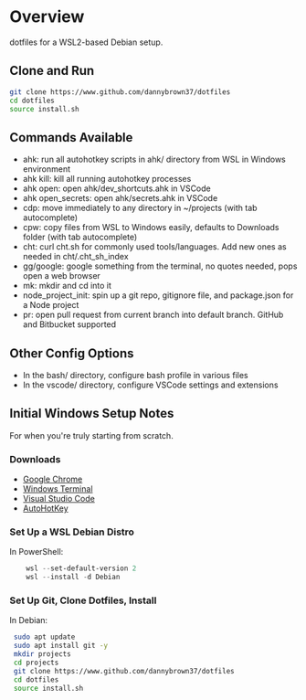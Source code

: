 # Overview

dotfiles for a WSL2-based Debian setup.

## Clone and Run

``` bash
git clone https://www.github.com/dannybrown37/dotfiles
cd dotfiles
source install.sh
```

## Commands Available

* ahk: run all autohotkey scripts in ahk/ directory from WSL in Windows environment
* ahk kill: kill all running autohotkey processes
* ahk open: open ahk/dev_shortcuts.ahk in VSCode
* ahk open_secrets: open ahk/secrets.ahk in VSCode
* cdp: move immediately to any directory in ~/projects (with tab autocomplete)
* cpw: copy files from WSL to Windows easily, defaults to Downloads folder (with tab autocomplete)
* cht: curl cht.sh for commonly used tools/languages. Add new ones as needed in cht/.cht_sh_index
* gg/google: google something from the terminal, no quotes needed, pops open a web browser
* mk: mkdir and cd into it
* node_project_init: spin up a git repo, gitignore file, and package.json for a Node project
* pr: open pull request from current branch into default branch. GitHub and Bitbucket supported

## Other Config Options

* In the bash/ directory, configure bash profile in various files
* In the vscode/ directory, configure VSCode settings and extensions

## Initial Windows Setup Notes

For when you're truly starting from scratch.

### Downloads

* [Google Chrome](https://www.google.com/search?q=google+chrome+download)
* [Windows Terminal](https://www.google.com/search?q=windows+terminal+download)
* [Visual Studio Code](https://www.google.com/search?q=vs+code+download)
* [AutoHotKey](https://www.autohotkey.com/download/)

### Set Up a WSL Debian Distro

In PowerShell:

``` powershell
    wsl --set-default-version 2
    wsl --install -d Debian
```

### Set Up Git, Clone Dotfiles, Install

In Debian:

``` bash
 sudo apt update
 sudo apt install git -y
 mkdir projects
 cd projects
 git clone https://www.github.com/dannybrown37/dotfiles
 cd dotfiles
 source install.sh
```
